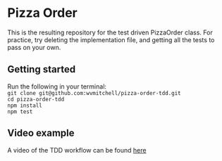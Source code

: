 # Pizza Order

This is the resulting repository for the test driven PizzaOrder class. For
practice, try deleting the implementation file, and getting all the tests to
pass on your own.

## Getting started

Run the following in your terminal:  
`git clone git@github.com:wvmitchell/pizza-order-tdd.git`  
`cd pizza-order-tdd`  
`npm install`  
`npm test`

## Video example

A video of the TDD workflow can be found
[here](https://youtu.be/nICkXxcyPDQ)
